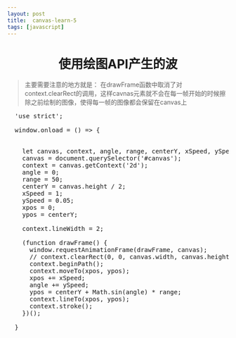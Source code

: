 ```yaml
---
layout: post
title:	canvas-learn-5
tags: [javascript]
---
```


<h1 style="text-align:center;">使用绘图API产生的波</h1>

> 主要需要注意的地方就是：
> 在drawFrame函数中取消了对context.clearRect的调用，这样cavnas元素就不会在每一帧开始的时候擦除之前绘制的图像，使得每一帧的图像都会保留在canvas上

<pre>
  'use strict';

  window.onload = () => {


    let canvas, context, angle, range, centerY, xSpeed, ySpeed, xpos, ypos;
    canvas = document.querySelector('#canvas');
    context = canvas.getContext('2d');
    angle = 0;
    range = 50;
    centerY = canvas.height / 2;
    xSpeed = 1;
    ySpeed = 0.05;
    xpos = 0;
    ypos = centerY;

    context.lineWidth = 2;

    (function drawFrame() {
      window.requestAnimationFrame(drawFrame, canvas);
      // context.clearRect(0, 0, canvas.width, canvas.height);
      context.beginPath();
      context.moveTo(xpos, ypos);
      xpos += xSpeed;
      angle += ySpeed;
      ypos = centerY + Math.sin(angle) * range;
      context.lineTo(xpos, ypos);
      context.stroke();
    })();

  }
</pre>
